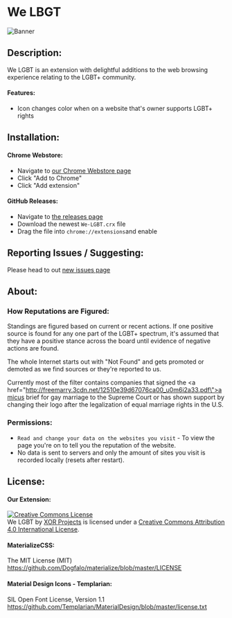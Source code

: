 # We LBGT
![Banner](https://raw.githubusercontent.com/xorprojects/We-LGBT/master/marquee.png)
## Description:
We LGBT is an extension with delightful additions to the web browsing experience relating to the LGBT+ community.

#### Features:
- Icon changes color when on a website that's owner supports LGBT+ rights

## Installation:
#### Chrome Webstore:
- Navigate to [our Chrome Webstore page](https://chrome.google.com/webstore/detail/we-lgbt/megalaljfgjgdmdcjjnipkacncalkajn)
- Click "Add to Chrome"
- Click "Add extension"

#### GitHub Releases:
- Navigate to [the releases page](https://github.com/WirelessBytes/We-LGBT/releases)
- Download the newest `We-LGBT.crx` file
- Drag the file into `chrome://extensions`and enable

## Reporting Issues / Suggesting:
Please head to out [new issues page](https://github.com/WirelessBytes/We-LGBT/issues/new)

## About:

### How Reputations are Figured:
Standings are figured based on current or recent actions. If one positive source is found for any one part of the LGBT+ spectrum, it's assumed that they have a positive stance across the board until evidence of negative actions are found.

The whole Internet starts out with "Not Found" and gets promoted or demoted as we find sources or they're reported to us. 

Currently most of the filter contains companies that signed the <a href=\"http://freemarry.3cdn.net/12510e39d67076ca00_u0m6i2a33.pdf\">amicus brief for gay marriage to the Supreme Court</a> or has shown support by changing their logo after the legalization of equal marriage rights in the U.S.

### Permissions:
- `Read and change your data on the websites you visit` - To view the page you're on to tell you the reputation of the website.
- No data is sent to servers and only the amount of sites you visit is recorded locally (resets after restart).

## License:
#### Our Extension:
<a rel="license" href="http://creativecommons.org/licenses/by/4.0/"><img alt="Creative Commons License" style="border-width:0" src="https://i.creativecommons.org/l/by/4.0/88x31.png" /></a><br /><span xmlns:dct="http://purl.org/dc/terms/" href="http://purl.org/dc/dcmitype/StillImage" property="dct:title" rel="dct:type">We LGBT</span> by <a xmlns:cc="http://creativecommons.org/ns#" href="https://github.com/xorprojects" property="cc:attributionName" rel="cc:attributionURL">XOR Projects</a> is licensed under a <a rel="license" href="http://creativecommons.org/licenses/by/4.0/">Creative Commons Attribution 4.0 International License</a>.

#### MaterializeCSS:
The MIT License (MIT)
https://github.com/Dogfalo/materialize/blob/master/LICENSE

#### Material Design Icons - Templarian:
SIL Open Font License, Version 1.1
https://github.com/Templarian/MaterialDesign/blob/master/license.txt
